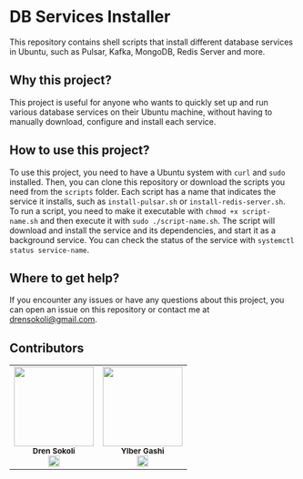 # DB Services Installer

This repository contains shell scripts that install different database services in Ubuntu, such as Pulsar, Kafka, MongoDB, Redis Server and more.

## Why this project?

This project is useful for anyone who wants to quickly set up and run various database services on their Ubuntu machine, without having to manually download, configure and install each service.

## How to use this project?

To use this project, you need to have a Ubuntu system with `curl` and `sudo` installed. Then, you can clone this repository or download the scripts you need from the `scripts` folder. Each script has a name that indicates the service it installs, such as `install-pulsar.sh` or `install-redis-server.sh`. To run a script, you need to make it executable with `chmod +x script-name.sh` and then execute it with `sudo ./script-name.sh`. The script will download and install the service and its dependencies, and start it as a background service. You can check the status of the service with `systemctl status service-name`.

## Where to get help?

If you encounter any issues or have any questions about this project, you can open an issue on this repository or contact me at drensokoli@gmail.com.

## Contributors

<table>

  <tr>
    <td align="center">
      <img src="https://lh3.googleusercontent.com/a/AAcHTtdajMyHRDlLlen1AWkWzLWtOQ8AHOXi0vZBPvAL" width="140px;" alt=""/>
      <br />
      <sub><b>Dren Sokoli</b></sub>
      <br />
      <a href="https://www.linkedin.com/in/drensokoli/"> <img src="readme_assets/linkedin.png" height="20"></img>
      </a>
    </td>
    <td align="center">
      <img src="https://lh3.googleusercontent.com/a-/AD_cMMSpchbYEYWIPEFu4h69UIwwA4AiwwPw2Il3JE5W" width="140px;" alt=""/>
      <br />
      <sub><b>Ylber Gashi</b></sub>
      <br />
      <a href="https://github.com/ylber-gashi"><img src="readme_assets/linkedin.png" height="20"></a>
    </td>
  </tr>
</table>
